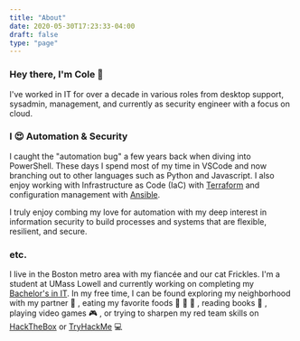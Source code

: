 ```yaml
---
title: "About"
date: 2020-05-30T17:23:33-04:00
draft: false
type: "page"
---
```



### Hey there, I'm Cole :wave:

I've worked in IT for over a decade in various roles from desktop support, sysadmin, management, and currently as security engineer with a focus on cloud.

### I :heart_eyes: Automation & Security

I caught the "automation bug" a few years back when diving into PowerShell. These days I spend most of my time in VSCode and now branching out to other languages such as Python and Javascript. I also enjoy working with Infrastructure as Code (IaC) with [Terraform](https://www.terraform.io/) and configuration management with [Ansible](https://www.ansible.com/). 

I truly enjoy combing my love for automation with my deep interest in information security to build processes and systems that are flexible, resilient, and secure.

### etc.
I live in the Boston metro area with my fiancée and our cat Frickles. I'm a student at UMass Lowell and currently working on completing my [Bachelor's in IT](https://gps.uml.edu/degrees/undergrad/online-bachelors-information-technology-degree.cfm). In my free time, I can be found exploring my neighborhood with my partner :round_pushpin: , eating my favorite foods :sushi: :taco: :pizza: , reading books :book: , playing video games :video_game: , or trying to sharpen my red team skills on [HackTheBox](https://hackthebox.eu) or [TryHackMe](https://tryhackme.com/) :computer: